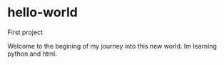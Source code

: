 # hello-world
First project

Welcome to the begining of my journey into this new world.
Im learning python and html.
